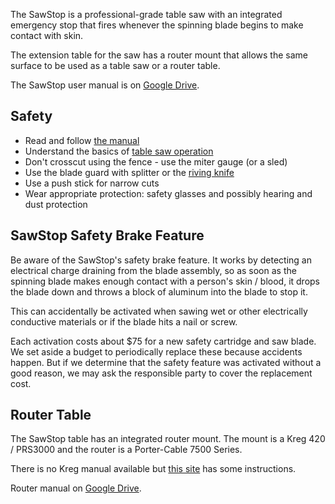 The SawStop is a professional-grade table saw with an integrated emergency stop that fires whenever the spinning blade begins to make contact with skin.

The extension table for the saw has a router mount that allows the same surface to be used as a table saw or a router table.

The SawStop user manual is on [Google Drive](https://drive.google.com/open?id=0B1BiUKpVQf5nWG5DSlI5WmtwbGM).

Safety
------

-   Read and follow [the manual](https://drive.google.com/open?id=0B1BiUKpVQf5nWG5DSlI5WmtwbGM)
-   Understand the basics of [table saw operation](http://www.startwoodworking.com/post/tablesaw-primer-ripping-and-crosscutting)
-   Don't crosscut using the fence - use the miter gauge (or a sled)
-   Use the blade guard with splitter or the [riving knife](https://en.wikipedia.org/wiki/Riving_knife)
-   Use a push stick for narrow cuts
-   Wear appropriate protection: safety glasses and possibly hearing and dust protection

SawStop Safety Brake Feature
----------------------------

Be aware of the SawStop's safety brake feature. It works by detecting an electrical charge draining from the blade assembly, so as soon as the spinning blade makes enough contact with a person's skin / blood, it drops the blade down and throws a block of aluminum into the blade to stop it.

This can accidentally be activated when sawing wet or other electrically conductive materials or if the blade hits a nail or screw.

Each activation costs about $75 for a new safety cartridge and saw blade. We set aside a budget to periodically replace these because accidents happen. But if we determine that the safety feature was activated without a good reason, we may ask the responsible party to cover the replacement cost.

Router Table
------------

The SawStop table has an integrated router mount. The mount is a Kreg 420 / PRS3000 and the router is a Porter-Cable 7500 Series.

There is no Kreg manual available but [this site](https://www.canadianwoodworking.com/kreg-precision-router-table-lift) has some instructions.

Router manual on [Google Drive](https://drive.google.com/open?id=0B1BiUKpVQf5nVk1TR1YtMW5XdHM).
